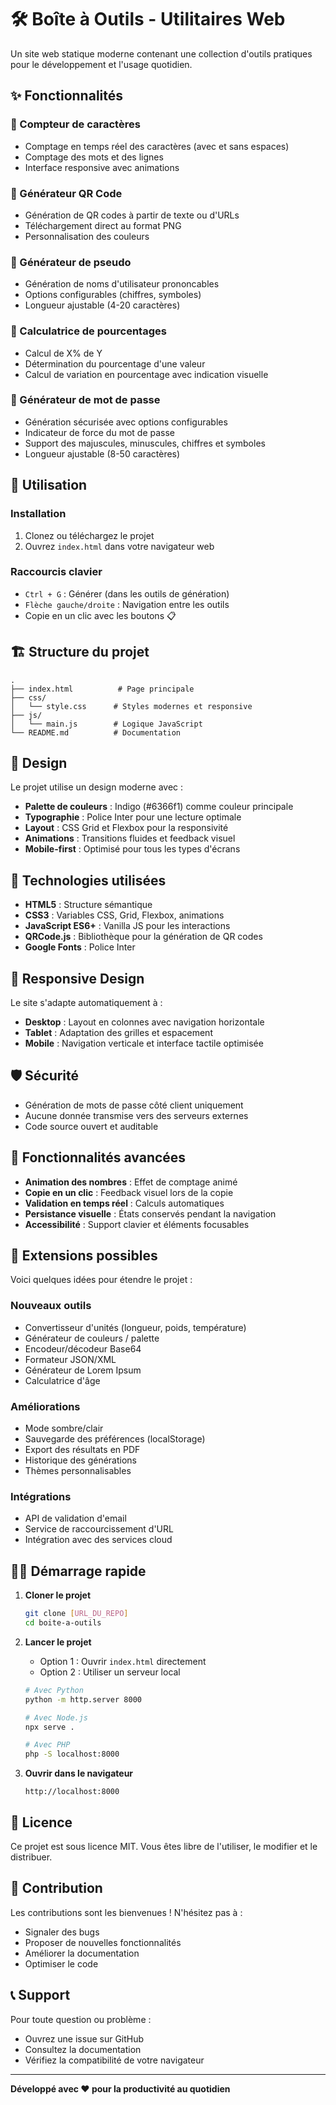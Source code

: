 # 🛠️ Boîte à Outils - Utilitaires Web

Un site web statique moderne contenant une collection d'outils pratiques pour le développement et l'usage quotidien.

## ✨ Fonctionnalités

### 📝 Compteur de caractères
- Comptage en temps réel des caractères (avec et sans espaces)
- Comptage des mots et des lignes
- Interface responsive avec animations

### 📱 Générateur QR Code
- Génération de QR codes à partir de texte ou d'URLs
- Téléchargement direct au format PNG
- Personnalisation des couleurs

### 👤 Générateur de pseudo
- Génération de noms d'utilisateur prononcables
- Options configurables (chiffres, symboles)
- Longueur ajustable (4-20 caractères)

### 🧮 Calculatrice de pourcentages
- Calcul de X% de Y
- Détermination du pourcentage d'une valeur
- Calcul de variation en pourcentage avec indication visuelle

### 🔐 Générateur de mot de passe
- Génération sécurisée avec options configurables
- Indicateur de force du mot de passe
- Support des majuscules, minuscules, chiffres et symboles
- Longueur ajustable (8-50 caractères)

## 🚀 Utilisation

### Installation
1. Clonez ou téléchargez le projet
2. Ouvrez `index.html` dans votre navigateur web

### Raccourcis clavier
- `Ctrl + G` : Générer (dans les outils de génération)
- `Flèche gauche/droite` : Navigation entre les outils
- Copie en un clic avec les boutons 📋

## 🏗️ Structure du projet

```
.
├── index.html          # Page principale
├── css/
│   └── style.css      # Styles modernes et responsive
├── js/
│   └── main.js        # Logique JavaScript
└── README.md          # Documentation
```

## 🎨 Design

Le projet utilise un design moderne avec :
- **Palette de couleurs** : Indigo (#6366f1) comme couleur principale
- **Typographie** : Police Inter pour une lecture optimale
- **Layout** : CSS Grid et Flexbox pour la responsivité
- **Animations** : Transitions fluides et feedback visuel
- **Mobile-first** : Optimisé pour tous les types d'écrans

## 🔧 Technologies utilisées

- **HTML5** : Structure sémantique
- **CSS3** : Variables CSS, Grid, Flexbox, animations
- **JavaScript ES6+** : Vanilla JS pour les interactions
- **QRCode.js** : Bibliothèque pour la génération de QR codes
- **Google Fonts** : Police Inter

## 📱 Responsive Design

Le site s'adapte automatiquement à :
- **Desktop** : Layout en colonnes avec navigation horizontale
- **Tablet** : Adaptation des grilles et espacement
- **Mobile** : Navigation verticale et interface tactile optimisée

## 🛡️ Sécurité

- Génération de mots de passe côté client uniquement
- Aucune donnée transmise vers des serveurs externes
- Code source ouvert et auditable

## 🎯 Fonctionnalités avancées

- **Animation des nombres** : Effet de comptage animé
- **Copie en un clic** : Feedback visuel lors de la copie
- **Validation en temps réel** : Calculs automatiques
- **Persistance visuelle** : États conservés pendant la navigation
- **Accessibilité** : Support clavier et éléments focusables

## 🔮 Extensions possibles

Voici quelques idées pour étendre le projet :

### Nouveaux outils
- Convertisseur d'unités (longueur, poids, température)
- Générateur de couleurs / palette
- Encodeur/décodeur Base64
- Formateur JSON/XML
- Générateur de Lorem Ipsum
- Calculatrice d'âge

### Améliorations
- Mode sombre/clair
- Sauvegarde des préférences (localStorage)
- Export des résultats en PDF
- Historique des générations
- Thèmes personnalisables

### Intégrations
- API de validation d'email
- Service de raccourcissement d'URL
- Intégration avec des services cloud

## 🏃‍♂️ Démarrage rapide

1. **Cloner le projet**
   ```bash
   git clone [URL_DU_REPO]
   cd boite-a-outils
   ```

2. **Lancer le projet**
   - Option 1 : Ouvrir `index.html` directement
   - Option 2 : Utiliser un serveur local
   ```bash
   # Avec Python
   python -m http.server 8000
   
   # Avec Node.js
   npx serve .
   
   # Avec PHP
   php -S localhost:8000
   ```

3. **Ouvrir dans le navigateur**
   ```
   http://localhost:8000
   ```

## 📄 Licence

Ce projet est sous licence MIT. Vous êtes libre de l'utiliser, le modifier et le distribuer.

## 🤝 Contribution

Les contributions sont les bienvenues ! N'hésitez pas à :
- Signaler des bugs
- Proposer de nouvelles fonctionnalités
- Améliorer la documentation
- Optimiser le code

## 📞 Support

Pour toute question ou problème :
- Ouvrez une issue sur GitHub
- Consultez la documentation
- Vérifiez la compatibilité de votre navigateur

---

**Développé avec ❤️ pour la productivité au quotidien**
